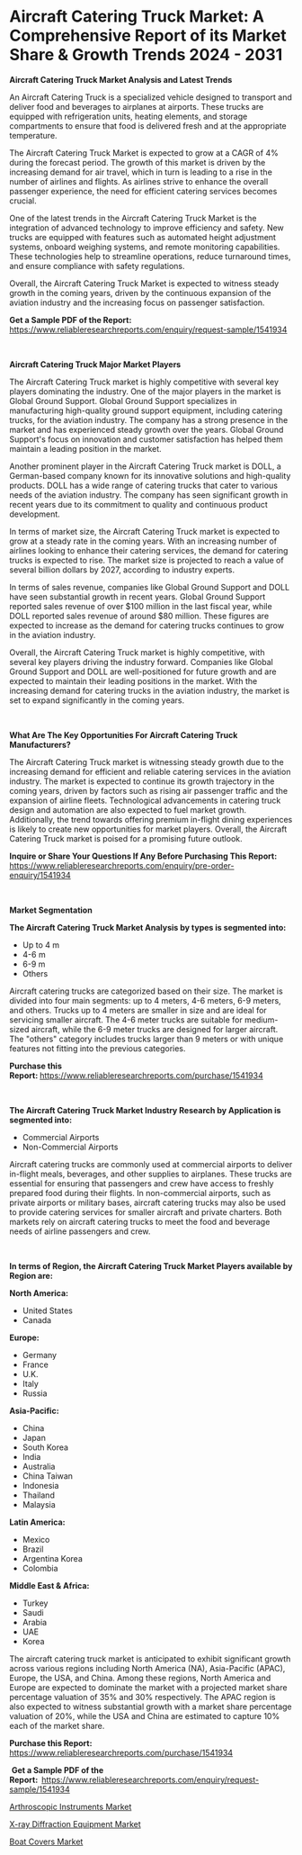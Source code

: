 <p><h1>Aircraft Catering Truck Market: A Comprehensive Report of its Market Share & Growth Trends 2024 - 2031</h1></p><p><strong>Aircraft Catering Truck Market Analysis and Latest Trends</strong></p>
<p><p>An Aircraft Catering Truck is a specialized vehicle designed to transport and deliver food and beverages to airplanes at airports. These trucks are equipped with refrigeration units, heating elements, and storage compartments to ensure that food is delivered fresh and at the appropriate temperature.</p><p>The Aircraft Catering Truck Market is expected to grow at a CAGR of 4% during the forecast period. The growth of this market is driven by the increasing demand for air travel, which in turn is leading to a rise in the number of airlines and flights. As airlines strive to enhance the overall passenger experience, the need for efficient catering services becomes crucial.</p><p>One of the latest trends in the Aircraft Catering Truck Market is the integration of advanced technology to improve efficiency and safety. New trucks are equipped with features such as automated height adjustment systems, onboard weighing systems, and remote monitoring capabilities. These technologies help to streamline operations, reduce turnaround times, and ensure compliance with safety regulations.</p><p>Overall, the Aircraft Catering Truck Market is expected to witness steady growth in the coming years, driven by the continuous expansion of the aviation industry and the increasing focus on passenger satisfaction.</p></p>
<p><strong>Get a Sample PDF of the Report:&nbsp;</strong> <a href="https://www.reliableresearchreports.com/enquiry/request-sample/1541934">https://www.reliableresearchreports.com/enquiry/request-sample/1541934</a></p>
<p>&nbsp;</p>
<p><strong>Aircraft Catering Truck Major Market Players</strong></p>
<p><p>The Aircraft Catering Truck market is highly competitive with several key players dominating the industry. One of the major players in the market is Global Ground Support. Global Ground Support specializes in manufacturing high-quality ground support equipment, including catering trucks, for the aviation industry. The company has a strong presence in the market and has experienced steady growth over the years. Global Ground Support's focus on innovation and customer satisfaction has helped them maintain a leading position in the market.</p><p>Another prominent player in the Aircraft Catering Truck market is DOLL, a German-based company known for its innovative solutions and high-quality products. DOLL has a wide range of catering trucks that cater to various needs of the aviation industry. The company has seen significant growth in recent years due to its commitment to quality and continuous product development.</p><p>In terms of market size, the Aircraft Catering Truck market is expected to grow at a steady rate in the coming years. With an increasing number of airlines looking to enhance their catering services, the demand for catering trucks is expected to rise. The market size is projected to reach a value of several billion dollars by 2027, according to industry experts.</p><p>In terms of sales revenue, companies like Global Ground Support and DOLL have seen substantial growth in recent years. Global Ground Support reported sales revenue of over $100 million in the last fiscal year, while DOLL reported sales revenue of around $80 million. These figures are expected to increase as the demand for catering trucks continues to grow in the aviation industry.</p><p>Overall, the Aircraft Catering Truck market is highly competitive, with several key players driving the industry forward. Companies like Global Ground Support and DOLL are well-positioned for future growth and are expected to maintain their leading positions in the market. With the increasing demand for catering trucks in the aviation industry, the market is set to expand significantly in the coming years.</p></p>
<p>&nbsp;</p>
<p><strong>What Are The Key Opportunities For Aircraft Catering Truck Manufacturers?</strong></p>
<p><p>The Aircraft Catering Truck market is witnessing steady growth due to the increasing demand for efficient and reliable catering services in the aviation industry. The market is expected to continue its growth trajectory in the coming years, driven by factors such as rising air passenger traffic and the expansion of airline fleets. Technological advancements in catering truck design and automation are also expected to fuel market growth. Additionally, the trend towards offering premium in-flight dining experiences is likely to create new opportunities for market players. Overall, the Aircraft Catering Truck market is poised for a promising future outlook.</p></p>
<p><strong>Inquire or Share Your Questions If Any Before Purchasing This Report:</strong> <a href="https://www.reliableresearchreports.com/enquiry/pre-order-enquiry/1541934">https://www.reliableresearchreports.com/enquiry/pre-order-enquiry/1541934</a></p>
<p>&nbsp;</p>
<p><strong>Market Segmentation</strong></p>
<p><strong>The Aircraft Catering Truck Market Analysis by types is segmented into:</strong></p>
<p><ul><li>Up to 4 m</li><li>4-6 m</li><li>6-9 m</li><li>Others</li></ul></p>
<p><p>Aircraft catering trucks are categorized based on their size. The market is divided into four main segments: up to 4 meters, 4-6 meters, 6-9 meters, and others. Trucks up to 4 meters are smaller in size and are ideal for servicing smaller aircraft. The 4-6 meter trucks are suitable for medium-sized aircraft, while the 6-9 meter trucks are designed for larger aircraft. The "others" category includes trucks larger than 9 meters or with unique features not fitting into the previous categories.</p></p>
<p><strong>Purchase this Report:&nbsp;</strong><a href="https://www.reliableresearchreports.com/purchase/1541934">https://www.reliableresearchreports.com/purchase/1541934</a></p>
<p>&nbsp;</p>
<p><strong>The Aircraft Catering Truck Market Industry Research by Application is segmented into:</strong></p>
<p><ul><li>Commercial Airports</li><li>Non-Commercial Airports</li></ul></p>
<p><p>Aircraft catering trucks are commonly used at commercial airports to deliver in-flight meals, beverages, and other supplies to airplanes. These trucks are essential for ensuring that passengers and crew have access to freshly prepared food during their flights. In non-commercial airports, such as private airports or military bases, aircraft catering trucks may also be used to provide catering services for smaller aircraft and private charters. Both markets rely on aircraft catering trucks to meet the food and beverage needs of airline passengers and crew.</p></p>
<p>&nbsp;</p>
<p><strong>In terms of Region, the Aircraft Catering Truck Market Players available by Region are:</strong></p>
<p>
    <p> <strong> North America: </strong>
        <ul>
            <li>United States</li>
            <li>Canada</li>
        </ul>
        </p> 
    <p> <strong> Europe: </strong>
        <ul>
            <li>Germany</li>
            <li>France</li>
            <li>U.K.</li>
            <li>Italy</li>
            <li>Russia</li>
        </ul>
        </p> 
    <p> <strong> Asia-Pacific: </strong>
        <ul>
            <li>China</li>
            <li>Japan</li>
            <li>South Korea</li>
            <li>India</li>
            <li>Australia</li>
            <li>China Taiwan</li>
            <li>Indonesia</li>
            <li>Thailand</li>
            <li>Malaysia</li>
        </ul>
        </p> 
    <p> <strong> Latin America: </strong>
        <ul>
            <li>Mexico</li>
            <li>Brazil</li>
            <li>Argentina Korea</li>
            <li>Colombia</li>
        </ul>
        </p> 
    <p> <strong> Middle East & Africa: </strong>
        <ul>
            <li>Turkey</li>
            <li>Saudi</li>
            <li>Arabia</li>
            <li>UAE</li>
            <li>Korea</li>
        </ul>
    </p>
    </p>
<p><p>The aircraft catering truck market is anticipated to exhibit significant growth across various regions including North America (NA), Asia-Pacific (APAC), Europe, the USA, and China. Among these regions, North America and Europe are expected to dominate the market with a projected market share percentage valuation of 35% and 30% respectively. The APAC region is also expected to witness substantial growth with a market share percentage valuation of 20%, while the USA and China are estimated to capture 10% each of the market share.</p></p>
<p><strong>Purchase this Report: </strong><a href="https://www.reliableresearchreports.com/purchase/1541934">https://www.reliableresearchreports.com/purchase/1541934</a></p>
<p>&nbsp;<strong>Get a Sample PDF of the Report:&nbsp;&nbsp;</strong><a href="https://www.reliableresearchreports.com/enquiry/request-sample/1541934">https://www.reliableresearchreports.com/enquiry/request-sample/1541934</a></p>
<p><strong></strong></p>
<p><p><a href="https://view.publitas.com/reportprime-1/arthroscopic-instruments-market-size-share-trends-analysis-report-by-application-regional-outlook-competitive-strategies-and-segment-forecasts-2023-2030/">Arthroscopic Instruments Market</a></p><p><a href="https://view.publitas.com/reportprime-1/x-ray-diffraction-equipment-market-research-report-provides-thorough-industry-overview-which-offers-an-in-depth-analysis-of-product-trends-and-new-market-divisions/">X-ray Diffraction Equipment Market</a></p><p><a href="https://view.publitas.com/reportprime-1/boat-covers-market-offer-valuable-insights-into-market-size-market-share-market-trends-and-projections-spanning-from-2023-to-2030/">Boat Covers Market</a></p></p>